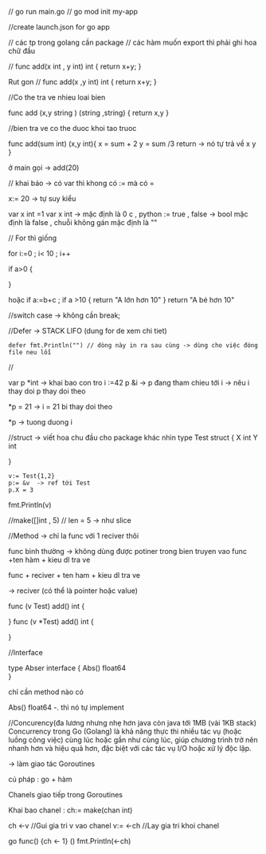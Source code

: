 
// go run main.go
// go mod init my-app

//create launch.json for go app 

// các tp trong golang cần package 
// các hàm muốn export thì phải ghi hoa chữ đầu

// func add(x int , y int) int {
    return x+y;
}

Rut gon
// func add(x ,y int) int {
return x+y;
}

//Co the tra ve nhieu loai bien 

func add (x,y string ) (string ,string) {
    return x,y 
}

//bien tra ve co the duoc khoi tao truoc


func add(sum int) (x,y int){
    x = sum + 2 
    y = sum /3 
    return  -> nó tự trả về x y
}

ở main gọi  -> add(20)

// khai báo -> có var thì khong có := mà có =

x:= 20  -> tự suy kiểu

var x int =1 
var x int    -> mặc định là  0 
c , python := true , false -> bool mặc định là false , chuỗi không gán mặc định là  ""



// For thì giống

for i:=0 ; i< 10 ; i++

if a>0 {

}

hoặc 
if a:=b+c ; if a >10 {
    return "A lớn hơn 10"
}
return "A bé hơn 10"

//switch case -> không cần break;



//Defer   -> STACK LIFO (dung for de xem chi tiet) 

    defer fmt.Println("") // dòng này in ra sau cùng -> dùng cho việc đóng file neu lỗi 


//

var p *int  -> khai bao con tro
i :=42
p &i -> p đang tham chieu tới i -> nêu i thay doi p thay doi theo

*p = 21  -> i = 21 bi thay doi theo

*p -> tuong duong i 


//struct
-> viết hoa chu đầu cho package khác nhìn
type Test struct {
    X int 
    Y int

}

    v:= Test{1,2}
    p:= &v  -> ref tới Test
    p.X = 3
fmt.Println(v)


//make([]int , 5) // len = 5  -> như slice



//Method -> chỉ la func với 1 reciver thôi 

func bình thường -> không dùng được potiner trong bien truyen vao 
func +ten hàm + kieu dl tra ve

func + reciver + ten ham + kieu dl tra ve

-> reciver (có thể là pointer hoặc value)

func (v Test) add() int {

}
func (v *Test) add() int {

}

//Interface

type Abser interface {
    Abs() float64  
}

chỉ cần method nào có 

Abs() float64 -. thì nó tự implement 



//Concurency(đa lương nhưng nhẹ hơn java còn java tới 1MB (vài 1KB stack)  Concurrency trong Go (Golang) là khả năng thực thi nhiều tác vụ (hoặc luồng công việc) cùng lúc hoặc gần như cùng lúc, 
giúp chương trình trở nên nhanh hơn và hiệu quả hơn, đặc biệt với các tác vụ I/O hoặc xử lý độc lập.

-> làm giao tác
Goroutines

cú pháp :  go + hàm

Chanels giao tiếp trong Goroutines

Khai bao chanel : ch:= make(chan int)

ch <-v //Gui gia tri v vao chanel
v:= <-ch //Lay gia tri khoi chanel

go func() {ch <- 1} () fmt.Println(<-ch)
